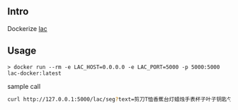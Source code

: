 ## Intro

Dockerize [lac](https://github.com/baidu/lac)


## Usage

```
> docker run --rm -e LAC_HOST=0.0.0.0 -e LAC_PORT=5000 -p 5000:5000 lac-docker:latest
```

sample call

```bash
curl http://127.0.0.1:5000/lac/seg?text=剪刀T恤香蕉台灯蜡烛手表杯子叶子钥匙勺子
```

